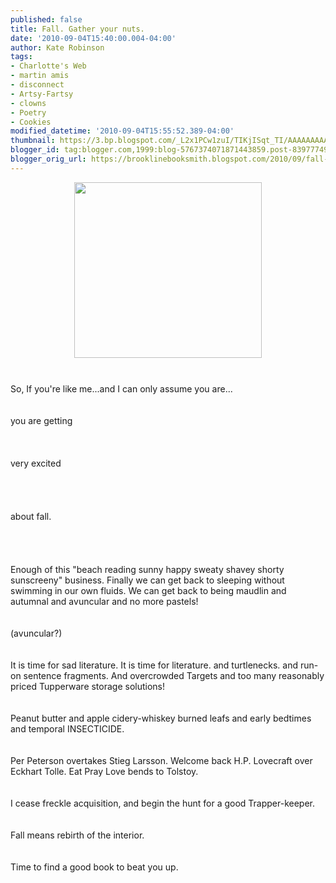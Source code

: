 ```yaml
---
published: false
title: Fall. Gather your nuts.
date: '2010-09-04T15:40:00.004-04:00'
author: Kate Robinson
tags:
- Charlotte's Web
- martin amis
- disconnect
- Artsy-Fartsy
- clowns
- Poetry
- Cookies
modified_datetime: '2010-09-04T15:55:52.389-04:00'
thumbnail: https://3.bp.blogspot.com/_L2x1PCw1zuI/TIKjISqt_TI/AAAAAAAAAII/EMudVB56RMg/s72-c/pictures.jpg
blogger_id: tag:blogger.com,1999:blog-5767374071871443859.post-8397774904174388293
blogger_orig_url: https://brooklinebooksmith.blogspot.com/2010/09/fall-gather-your-nuts.html
---
```


<a href="https://3.bp.blogspot.com/_L2x1PCw1zuI/TIKjISqt_TI/AAAAAAAAAII/EMudVB56RMg/s1600/pictures.jpg"><img style="TEXT-ALIGN: center; MARGIN: 0px auto 10px; WIDTH: 300px; DISPLAY: block; HEIGHT: 281px; CURSOR: hand" id="BLOGGER_PHOTO_ID_5513148256700202290" border="0" alt="" src="https://3.bp.blogspot.com/_L2x1PCw1zuI/TIKjISqt_TI/AAAAAAAAAII/EMudVB56RMg/s400/pictures.jpg" /></a><br /><div>So, If you're like me...and I can only assume you are...</div><br /><div></div><br /><div>you are getting</div><br /><div></div><br /><div></div><br /><div>very excited</div><br /><div></div><br /><div></div><br /><div></div><br /><div>about fall.</div><br /><div></div><br /><div></div><br /><div></div><br /><div>Enough of this "beach reading sunny happy sweaty <span id="SPELLING_ERROR_0" class="blsp-spelling-error">shavey</span> shorty <span id="SPELLING_ERROR_1" class="blsp-spelling-error">sunscreeny</span>" business. Finally we can get back to sleeping <span id="SPELLING_ERROR_2" class="blsp-spelling-corrected">without</span> swimming in our own fluids. We can get back to being maudlin and autumnal and avuncular and no more pastels!</div><br /><div></div><br /><div>(avuncular?)</div><br /><div></div><br /><div>It is time for sad literature. It is time for literature. and turtlenecks. and run-on sentence fragments. And overcrowded Targets and too many reasonably priced <span id="SPELLING_ERROR_3" class="blsp-spelling-corrected">Tupperware</span> storage solutions!</div><br /><div></div><br /><div><span id="SPELLING_ERROR_4" class="blsp-spelling-corrected">Peanut butter</span> and apple <span id="SPELLING_ERROR_5" class="blsp-spelling-error">cidery</span>-whiskey burned leafs and early bedtimes and <span id="SPELLING_ERROR_6" class="blsp-spelling-corrected">temporal</span> <span id="SPELLING_ERROR_7" class="blsp-spelling-corrected">INSECTICIDE</span>.</div><br /><div></div><br /><div>Per Peterson overtakes <span id="SPELLING_ERROR_8" class="blsp-spelling-error">Stieg</span> <span id="SPELLING_ERROR_9" class="blsp-spelling-error">Larsson</span>. Welcome back H.P. Lovecraft over <span id="SPELLING_ERROR_10" class="blsp-spelling-error">Eckhart</span> <span id="SPELLING_ERROR_11" class="blsp-spelling-error">Tolle</span>. Eat Pray Love bends to Tolstoy.</div><br /><div></div><br /><div>I cease freckle <span id="SPELLING_ERROR_12" class="blsp-spelling-corrected">acquisition</span>, and begin the hunt for a good Trapper-keeper.</div><br /><div></div><br /><div>Fall means                                                                     rebirth of the interior. </div><br /><div></div><br /><div>Time to find a good book to beat you up.</div><br /><div></div><br /><div></div><br /><div></div><br /><div></div>
